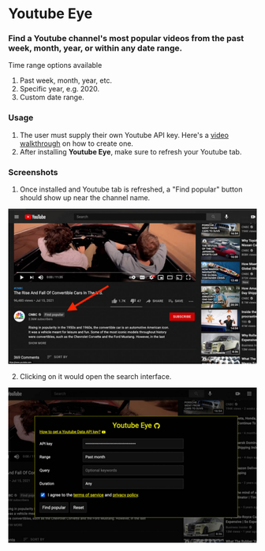 # Youtube Eye 

### Find a Youtube channel's most popular videos from the past week, month, year, or within any date range. 

Time range options available 
1. Past week, month, year, etc.
2. Specific year, e.g. 2020. 
3. Custom date range. 

### Usage 
1. The user must supply their own Youtube API key. Here's a [video walkthrough](https://www.youtube.com/watch?v=FpXkDHNyMrE) on how to create one.
2. After installing **Youtube Eye**, make sure to refresh your Youtube tab. 


### Screenshots 

1. Once installed and Youtube tab is refreshed, a "Find popular" button should show up near the channel name. 
<img src="https://github.com/polywock/youtubeEye/blob/main/screenshot1.jpg?raw=true" width="600">


2. Clicking on it would open the search interface. 
<img src="https://github.com/polywock/youtubeEye/blob/main/screenshot2.jpg?raw=true" width="600">